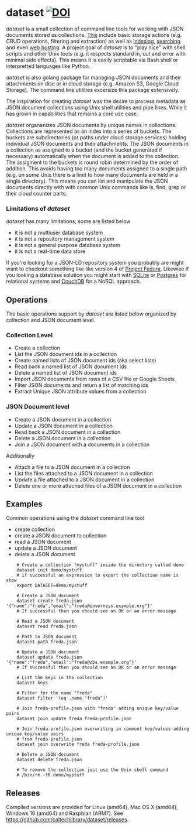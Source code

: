 
# dataset   [![DOI](https://data.caltech.edu/badge/79394591.svg)](https://data.caltech.edu/badge/latestdoi/79394591)

_dataset_ is a small collection of command line tools for working with JSON documents stored as 
collections.  [This](docs/dataset/) include basic storage actions (e.g. CRUD operations, filtering
and extraction) as well as [indexing](docs/dsindexer/), [searching](docs/dsfind/) and even 
[web hosting](docs/dsws/).  A project goal of _dataset_ is to "play nice" with shell scripts and other 
Unix tools (e.g. it respects standard in, out and error with minimal side effects). This means it is 
easily scriptable via Bash shell or interpretted languages like Python.

_dataset_ is also golang package for managing JSON documents and their attachments on disc or in cloud storage
(e.g. Amazon S3, Google Cloud Storage). The command line utilities excersize this package extensively.

The inspiration for creating _dataset_ was the desire to process metadata as JSON document collections using
Unix shell utilities and pipe lines. While it has grown in capabilities that remains a core use case.

_dataset_ organanizes JSON documents by unique names in collections. Collections are represented
as an index into a series of buckets. The buckets are subdirectories (or paths under cloud storage services) 
holding individual JSON documents and their attachments. The JSON documents in a collection as assigned to a
bucket (and the bucket generated if necessary) automatically when the document is added to the collection.
The assigment to the buckets is round robin determined by the order of addition. This avoids having too
many documents assigned to a single path (e.g. on some Unix there is a limit to how many documents are held
in a single directory). This means you can list and manipulate the JSON documents directly with with common
Unix commands like ls, find, grep or their cloud counter parts.


### Limitations of _dataset_

_dataset_ has many limitations, some are listed below

+ it is not a multiuser database system
+ it is not a repository management system
+ it is not a general purpose database system
+ it is not a real-time data store

If you're looking for a JSON-LD repository system you probably are might want to checkout something like
like version 4 of [Project Fedora](https://fedoraproject.org/wiki/Fedora_Project_Wiki). Likewise if you looking 
a database solution you might start with [SQLite](https://sqlite.org/) or [Postgres](https://www.postgresql.org/)
for relational systems and [CouchDB](https://couchdb.apache.org/) for a NoSQL approach.


## Operations

The basic operations support by *dataset* are listed below organized by collection and JSON document level.

### Collection Level

+ Create a collection
+ List the JSON document ids in a collection
+ Create named lists of JSON document ids (aka select lists)
+ Read back a named list of JSON document ids
+ Delete a named list of JSON document ids
+ Import JSON documents from rows of a CSV file or Google Sheets
+ Filter JSON documents and return a list of matching ids
+ Extract Unique JSON attribute values from a collection

### JSON Document level

+ Create a JSON document in a collection
+ Update a JSON document in a collection
+ Read back a JSON document in a collection
+ Delete a JSON document in a collection
+ Join a JSON document with a documents in a collection

Additionally

+ Attach a file to a JSON document in a collection
+ List the files attached to a JSON document in a collection
+ Update a file attached to a JSON document in a collection
+ Delete one or more attached files of a JSON document in a collection

## Examples

Common operations using the *dataset* command line tool

+ create collection
+ create a JSON document to collection
+ read a JSON document
+ update a JSON document
+ delete a JSON document

```shell
    # Create a collection "mystuff" inside the directory called demo
    dataset init demo/mystuff
    # if successful an expression to export the collection name is show
    export DATASET=demo/mystuff

    # Create a JSON document 
    dataset create freda.json '{"name":"freda","email":"freda@inverness.example.org"}'
    # If successful then you should see an OK or an error message

    # Read a JSON document
    dataset read freda.json

    # Path to JSON document
    dataset path freda.json

    # Update a JSON document
    dataset update freda.json '{"name":"freda","email":"freda@zbs.example.org"}'
    # If successful then you should see an OK or an error message

    # List the keys in the collection
    dataset keys

    # Filter for the name "freda"
    dataset filter '(eq .name "freda")'

    # Join freda-profile.json with "freda" adding unique key/value pairs
    dataset join update freda freda-profile.json

    # Join freda-profile.json overwriting in commont key/values adding unique key/value pairs
    # from freda-profile.json
    dataset join overwrite freda freda-profile.json

    # Delete a JSON document
    dataset delete freda.json

    # To remove the collection just use the Unix shell command
    # /bin/rm -fR demo/mystuff
```

## Releases

Compiled versions are provided for Linux (amd64), Mac OS X (amd64), Windows 10 (amd64) and Raspbian (ARM7). 
See https://github.com/caltechlibrary/dataset/releases.

